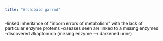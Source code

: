 ```yaml
---
title: "Archibald garrod"
---
```

-linked inheritance of &quot;inborn errors of metabolism&quot; with the lack of particular enzyme proteins
-diseases seen are linked to a missing enzymes
-discovered alkaptonuria (missing enzyme --&gt; darkened urine)

